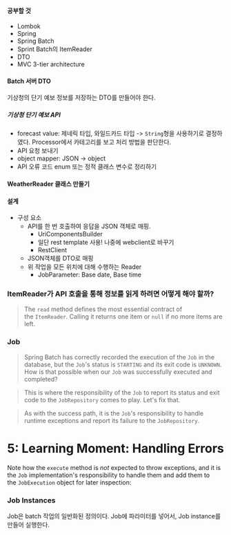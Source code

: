 #### 공부할 것

- Lombok
- Spring
- Spring Batch
- Sprint Batch의 ItemReader
- DTO
- MVC 3-tier architecture

#### Batch 서버 DTO

기상청의 단기 예보 정보를 저장하는 DTO를 만들어야 한다.

##### 기상청 단기 예보 API

- forecast value: 제네릭 타입, 와일드카드 타입 -> `String`형을 사용하기로 결정하였다. Processor에서 카테고리를 보고 처리 방법을 판단한다.
- API 요청 보내기
- object mapper: JSON -> object
- API 오류 코드 enum 또는 정적 클래스 변수로 정리하기

#### WeatherReader 클래스 만들기

#### 설계

- 구성 요소
	- API를 한 번 호출하여 응답을 JSON 객체로 매핑.
		- UriComponentsBuilder
		- 일단 rest template 사용! 나중에 webclient로 바꾸기
		- RestClient
	- JSON객체를 DTO로 매핑
	- 위 작업을 모든 위치에 대해 수행하는 Reader
		- JobParameter: Base date, Base time

### ItemReader가 API 호출을 통해 정보를 읽게 하려면 어떻게 해야 할까?

> The `read` method defines the most essential contract of the `ItemReader`. Calling it returns one item or `null` if no more items are left.

### Job

> Spring Batch has correctly recorded the execution of the `Job` in the database, but the `Job`'s status is `STARTING` and its exit code is `UNKNOWN`. How is that possible when our `Job` was successfully executed and completed?

> This is where the responsibility of the `Job` to report its status and exit code to the `JobRepository` comes to play. Let's fix that.

> As with the success path, it is the `Job`'s responsibility to handle runtime exceptions and report its failure to the `JobRepository`.

# 5: Learning Moment: Handling Errors

Note how the `execute` method is _not_ expected to throw exceptions, and it is the `Job` implementation's responsibility to handle them and add them to the `JobExecution` object for later inspection:

### Job Instances
Job은 batch 작업의 일반화된 정의이다. Job에 파라미터를 넣어서, Job instance를 만들어 실행한다.
